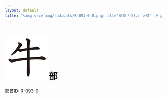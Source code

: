 ```yaml
---
layout: default
title: "<img src='img/radicals/R-093-0-0.png' alt='部首「うし」'>部"  # glyphをタイトルに使用
---
```


# <img src='img/radicals/R-093-0-0.png' alt='部首「うし」'>部
部首ID: R-093-0
